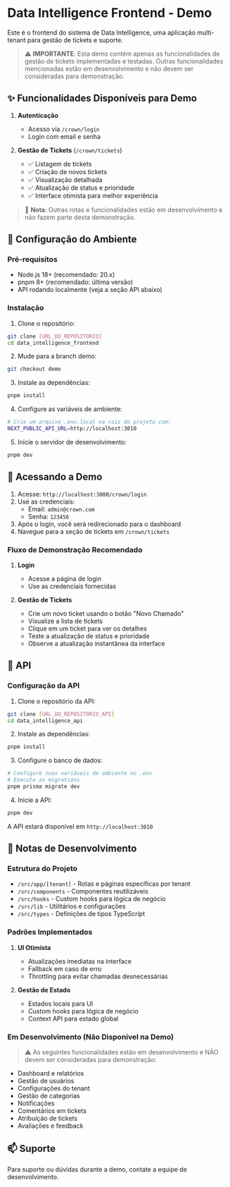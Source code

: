 # Data Intelligence Frontend - Demo

Este é o frontend do sistema de Data Intelligence, uma aplicação multi-tenant para gestão de tickets e suporte.

> ⚠️ **IMPORTANTE**: Esta demo contém apenas as funcionalidades de gestão de tickets implementadas e testadas. Outras funcionalidades mencionadas estão em desenvolvimento e não devem ser consideradas para demonstração.

## ✨ Funcionalidades Disponíveis para Demo

1. **Autenticação**
   - Acesso via `/crown/login`
   - Login com email e senha

2. **Gestão de Tickets** (`/crown/tickets`)
   - ✅ Listagem de tickets
   - ✅ Criação de novos tickets
   - ✅ Visualização detalhada
   - ✅ Atualização de status e prioridade
   - ✅ Interface otimista para melhor experiência

> 🚧 **Nota**: Outras rotas e funcionalidades estão em desenvolvimento e não fazem parte desta demonstração.

## 🚀 Configuração do Ambiente

### Pré-requisitos

- Node.js 18+ (recomendado: 20.x)
- pnpm 8+ (recomendado: última versão)
- API rodando localmente (veja a seção API abaixo)

### Instalação

1. Clone o repositório:
```bash
git clone [URL_DO_REPOSITORIO]
cd data_intelligence_frontend
```

2. Mude para a branch demo:
```bash
git checkout demo
```

3. Instale as dependências:
```bash
pnpm install
```

4. Configure as variáveis de ambiente:
```bash
# Crie um arquivo .env.local na raiz do projeto com:
NEXT_PUBLIC_API_URL=http://localhost:3010
```

5. Inicie o servidor de desenvolvimento:
```bash
pnpm dev
```

## 🔑 Acessando a Demo

1. Acesse: `http://localhost:3000/crown/login`
2. Use as credenciais:
   - Email: `admin@crown.com`
   - Senha: `123456`
3. Após o login, você será redirecionado para o dashboard
4. Navegue para a seção de tickets em `/crown/tickets`

### Fluxo de Demonstração Recomendado

1. **Login**
   - Acesse a página de login
   - Use as credenciais fornecidas

2. **Gestão de Tickets**
   - Crie um novo ticket usando o botão "Novo Chamado"
   - Visualize a lista de tickets
   - Clique em um ticket para ver os detalhes
   - Teste a atualização de status e prioridade
   - Observe a atualização instantânea da interface

## 🔧 API

### Configuração da API

1. Clone o repositório da API:
```bash
git clone [URL_DO_REPOSITORIO_API]
cd data_intelligence_api
```

2. Instale as dependências:
```bash
pnpm install
```

3. Configure o banco de dados:
```bash
# Configure suas variáveis de ambiente no .env
# Execute as migrations
pnpm prisma migrate dev
```

4. Inicie a API:
```bash
pnpm dev
```

A API estará disponível em `http://localhost:3010`

## 📝 Notas de Desenvolvimento

### Estrutura do Projeto

- `/src/app/[tenant]` - Rotas e páginas específicas por tenant
- `/src/components` - Componentes reutilizáveis
- `/src/hooks` - Custom hooks para lógica de negócio
- `/src/lib` - Utilitários e configurações
- `/src/types` - Definições de tipos TypeScript

### Padrões Implementados

1. **UI Otimista**
   - Atualizações imediatas na interface
   - Fallback em caso de erro
   - Throttling para evitar chamadas desnecessárias

2. **Gestão de Estado**
   - Estados locais para UI
   - Custom hooks para lógica de negócio
   - Context API para estado global

### Em Desenvolvimento (Não Disponível na Demo)

> ⚠️ As seguintes funcionalidades estão em desenvolvimento e NÃO devem ser consideradas para demonstração:

- Dashboard e relatórios
- Gestão de usuários
- Configurações do tenant
- Gestão de categorias
- Notificações
- Comentários em tickets
- Atribuição de tickets
- Avaliações e feedback

## 📫 Suporte

Para suporte ou dúvidas durante a demo, contate a equipe de desenvolvimento.
